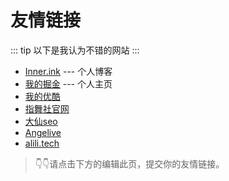 # 友情链接

::: tip
以下是我认为不错的网站
:::

- [Inner.ink](https://inner.ink) --- 个人博客 <Badge text="Hexos"/>
- [我的掘金](https://juejin.im/user/5c89f6ee5188257e826ab2b7) --- 个人主页 <Badge text="掘金"/>
- [我的优酷](https://i.youku.com/i/UMzYwMzA4ODcy)
- [指舞社官网](https://www.fingerdancer.cn)
- [大仙seo](https://www.daxianseo.cn)
- [Angelive](http://www.angelive.fun)
- [alili.tech](https://alili.tech/)

> 👇👇请点击下方的编辑此页，提交你的友情链接。  